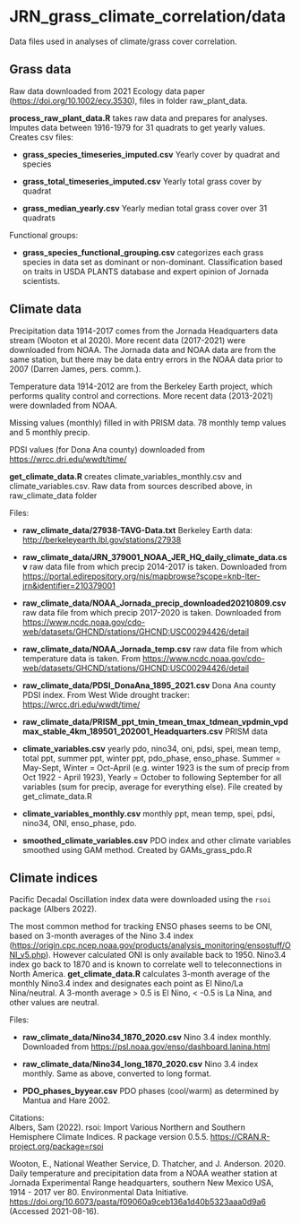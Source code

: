 # JRN_grass_climate_correlation/data

Data files used in analyses of climate/grass cover correlation.

## Grass data
Raw data downloaded from 2021 Ecology data paper (https://doi.org/10.1002/ecy.3530), files in folder raw_plant_data.

__process_raw_plant_data.R__ takes raw data and prepares for analyses. Imputes data between 1916-1979 for 31 quadrats to get yearly values. Creates csv files:

* __grass_species_timeseries_imputed.csv__ Yearly cover by quadrat and species

* __grass_total_timeseries_imputed.csv__ Yearly total grass cover by quadrat

* __grass_median_yearly.csv__ Yearly median total grass cover over 31 quadrats

Functional groups:

 * __grass_species_functional_grouping.csv__ categorizes each grass species in data set as dominant or non-dominant. Classification based on traits in USDA PLANTS database and expert opinion of Jornada scientists.

## Climate data
Precipitation data 1914-2017 comes from the Jornada Headquarters data stream (Wooton et al 2020). More recent data (2017-2021) were downloaded from NOAA. The Jornada data and NOAA data are from the same station, but there may be data entry errors in the NOAA data prior to 2007 (Darren James, pers. comm.). 

Temperature data 1914-2012 are from the Berkeley Earth project, which performs quality control and corrections. More recent data (2013-2021) were downladed from NOAA. 

Missing values (monthly) filled in with PRISM data. 78 monthly temp values and 5 monthly precip.

PDSI values (for Dona Ana county) downloaded from https://wrcc.dri.edu/wwdt/time/

__get_climate_data.R__ creates climate_variables_monthly.csv and climate_variables.csv. Raw data from sources described above, in raw_climate_data folder 


Files:

* __raw_climate_data/27938-TAVG-Data.txt__ Berkeley Earth data: http://berkeleyearth.lbl.gov/stations/27938

* __raw_climate_data/JRN_379001_NOAA_JER_HQ_daily_climate_data.csv__ raw data file from which precip 2014-2017 is taken. Downloaded from https://portal.edirepository.org/nis/mapbrowse?scope=knb-lter-jrn&identifier=210379001

* __raw_climate_data/NOAA_Jornada_precip_downloaded20210809.csv__ raw data file from which precip 2017-2020 is taken. Downloaded from https://www.ncdc.noaa.gov/cdo-web/datasets/GHCND/stations/GHCND:USC00294426/detail 

* __raw_climate_data/NOAA_Jornada_temp.csv__ raw data file from which temperature data is taken. From https://www.ncdc.noaa.gov/cdo-web/datasets/GHCND/stations/GHCND:USC00294426/detail 

* __raw_climate_data/PDSI_DonaAna_1895_2021.csv__ Dona Ana county PDSI index. From West Wide drought tracker: https://wrcc.dri.edu/wwdt/time/

* __raw_climate_data/PRISM_ppt_tmin_tmean_tmax_tdmean_vpdmin_vpdmax_stable_4km_189501_202001_Headquarters.csv__ PRISM data

* __climate_variables.csv__ yearly pdo, nino34, oni, pdsi, spei, mean temp, total ppt, summer ppt, winter ppt, pdo_phase, enso_phase. Summer = May-Sept, Winter = Oct-April (e.g. winter 1923 is the sum of precip from Oct 1922 - April 1923), Yearly = October to following September for all variables (sum for precip, average for everything else). File created by get_climate_data.R

* __climate_variables_monthly.csv__ monthly ppt, mean temp, spei, pdsi, nino34, ONI, enso_phase, pdo.

* __smoothed_climate_variables.csv__ PDO index and other climate variables smoothed using GAM method. Created by GAMs_grass_pdo.R

## Climate indices
Pacific Decadal Oscillation index data were downloaded using the `rsoi` package (Albers 2022).  

The most common method for tracking ENSO phases seems to be ONI, based on 3-month averages of the Nino 3.4 index (https://origin.cpc.ncep.noaa.gov/products/analysis_monitoring/ensostuff/ONI_v5.php). However calculated ONI is only available back to 1950. Nino3.4 index go back to 1870 and is known to correlate well to teleconnections in North America. __get_climate_data.R__ calculates 3-month average of the monthly Nino3.4 index and designates each point as El Nino/La Nina/neutral. A 3-month average > 0.5 is El Nino, < -0.5 is La Nina, and other values are neutral.  

Files:  
* __raw_climate_data/Nino34_1870_2020.csv__ Nino 3.4 index monthly. Downloaded from https://psl.noaa.gov/enso/dashboard.lanina.html 

* __raw_climate_data/Nino34_long_1870_2020.csv__ Nino 3.4 index monthly. Same as above, converted to long format.  

* __PDO_phases_byyear.csv__ PDO phases (cool/warm) as determined by Mantua and Hare 2002.




Citations:  
Albers, Sam (2022). rsoi: Import Various Northern and Southern Hemisphere Climate Indices. R package version 0.5.5.
  https://CRAN.R-project.org/package=rsoi  

Wooton, E., National Weather Service, D. Thatcher, and J. Anderson. 2020. Daily temperature and precipitation data from a NOAA weather station at Jornada Experimental Range headquarters, southern New Mexico USA, 1914 - 2017 ver 80. Environmental Data Initiative. https://doi.org/10.6073/pasta/f09060a9ceb136a1d40b5323aaa0d9a6 (Accessed 2021-08-16).
